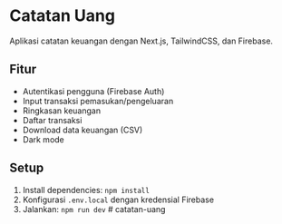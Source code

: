 # Catatan Uang

Aplikasi catatan keuangan dengan Next.js, TailwindCSS, dan Firebase.

## Fitur
- Autentikasi pengguna (Firebase Auth)
- Input transaksi pemasukan/pengeluaran
- Ringkasan keuangan
- Daftar transaksi
- Download data keuangan (CSV)
- Dark mode

## Setup
1. Install dependencies: `npm install`
2. Konfigurasi `.env.local` dengan kredensial Firebase
3. Jalankan: `npm run dev`
#   c a t a t a n - u a n g  
 